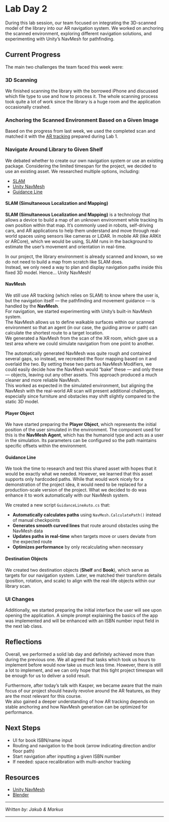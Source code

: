 # Lab Day 2

During this lab session, our team focused on integrating the 3D-scanned model of the library into our AR navigation system. We worked on anchoring the scanned environment, exploring different navigation solutions, and experimenting with Unity’s NavMesh for pathfinding.

## Current Progress

The main two challenges the team faced this week were:

### 3D Scanning

We finished scanning the library with the borrowed iPhone and discussed which file type to use and how to process it. The whole scanning process took quite a lot of work since the library is a huge room and the application occasionally crashed.

### Anchoring the Scanned Environment Based on a Given Image

Based on the progress from last week, we used the completed scan and matched it with the [AR tracking](./lab_1.md/#ar-tracking) prepared during Lab 1.

### Navigate Around Library to Given Shelf

We debated whether to create our own navigation system or use an existing package. Considering the limited timespan for the project, we decided to use an existing asset. We researched multiple options, including:

- [SLAM](https://community.arm.com/arm-community-blogs/b/mobile-graphics-and-gaming-blog/posts/indoor-real-time-navigation-with-slam-on-your-mobile)
- [Unity NavMesh](https://learn.unity.com/tutorial/unity-navmesh#5c7f8528edbc2a002053b498)
- [Guidance Line](https://assetstore.unity.com/packages/tools/game-toolkits/guidance-line-303873)

#### SLAM (Simultaneous Localization and Mapping)

**SLAM (Simultaneous Localization and Mapping)** is a technology that allows a device to build a map of an unknown environment while tracking its own position within that map. It’s commonly used in robots, self-driving cars, and AR applications to help them understand and move through real-world spaces using sensors like cameras or LiDAR. In mobile AR (like ARKit or ARCore), which we would be using, SLAM runs in the background to estimate the user’s movement and orientation in real-time.

In our project, the library environment is already scanned and known, so we do not need to build a map from scratch like SLAM does.  
Instead, we only need a way to plan and display navigation paths inside this fixed 3D model. Hence... Unity NavMesh!

#### NavMesh

We still use AR tracking (which relies on SLAM) to know where the user is, but the navigation itself — the pathfinding and movement guidance — is handled by the **NavMesh**.  
For navigation, we started experimenting with Unity’s built-in NavMesh system.  
The NavMesh allows us to define walkable surfaces within our scanned environment so that an agent (in our case, the guiding arrow or path) can calculate the shortest route to a target location.  
We generated a NavMesh from the scan of the XR room, which gave us a test area where we could simulate navigation from one point to another.

The automatically generated NavMesh was quite rough and contained several gaps, so instead, we recreated the floor mapping based on it and overlaid the two. By setting these two parts as NavMesh Modifiers, we could easily decide how the NavMesh would “bake” these — and only these — objects, leaving out any other assets. This approach produced a much cleaner and more reliable NavMesh.  
This worked as expected in the simulated environment, but aligning the NavMesh with the real-world AR scan will present additional challenges, especially since furniture and obstacles may shift slightly compared to the static 3D model.

#### Player Object

We have started preparing the **Player Object**, which represents the initial position of the user simulated in the environment. The component used for this is the **NavMesh Agent**, which has the humanoid type and acts as a user in the simulation. Its parameters can be configured so the path maintains specific offsets within the environment.

#### Guidance Line

We took the time to research and test this shared asset with hopes that it would be exactly what we needed. However, we learned that this asset supports only hardcoded paths. While that would work nicely for a demonstration of the project idea, it would need to be replaced for a production-scale version of the project. What we decided to do was enhance it to work automatically with our NavMesh system.

We created a new script `GuidanceLineAuto.cs` that:

- **Automatically calculates paths** using `NavMesh.CalculatePath()` instead of manual checkpoints
- **Generates smooth curved lines** that route around obstacles using the NavMesh data
- **Updates paths in real-time** when targets move or users deviate from the expected route
- **Optimizes performance** by only recalculating when necessary

#### Destination Objects

We created two destination objects (**Shelf** and **Book**), which serve as targets for our navigation system. Later, we matched their transform details (position, rotation, and scale) to align with the real-life objects within our library scan.

### UI Changes

Additionally, we started preparing the initial interface the user will see upon opening the application. A simple prompt explaining the basics of the app was implemented and will be enhanced with an ISBN number input field in the next lab class.

## Reflections

Overall, we performed a solid lab day and definitely achieved more than during the previous one. We all agreed that tasks which took us hours to implement before would now take us much less time. However, there is still a lot to implement, and we can only hope that this tight project timespan will be enough for us to deliver a solid result.

Furthermore, after today’s talk with Kasper, we became aware that the main focus of our project should heavily revolve around the AR features, as they are the most relevant for this course.  
We also gained a deeper understanding of how AR tracking depends on stable anchoring and how NavMesh generation can be optimized for performance.

## Next Steps

- UI for book ISBN/name input
- Routing and navigation to the book (arrow indicating direction and/or floor path)
- Start navigation after inputting a given ISBN number
- If needed: space recalibration with multi-anchor tracking

## Resources

- [Unity NavMesh](https://learn.unity.com/tutorial/unity-navmesh)
- [Blender](https://www.blender.org/)

---

_Written by: Jakub & Markus_

---
